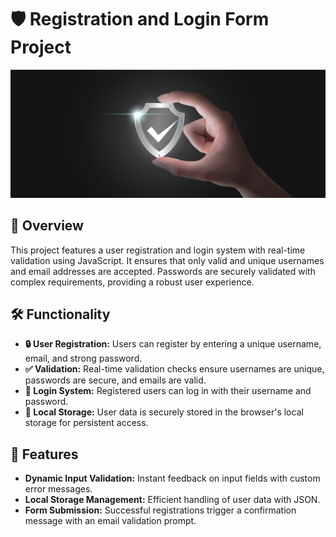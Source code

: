 # 🛡️ Registration and Login Form Project

<img src="./assets/security.jpg" >

## 🚀 Overview

This project features a user registration and login system with real-time validation using JavaScript. It ensures that only valid and unique usernames and email addresses are accepted. Passwords are securely validated with complex requirements, providing a robust user experience.

## 🛠️ Functionality

- **🔒 User Registration:** Users can register by entering a unique username, email, and strong password.
- **✅ Validation:** Real-time validation checks ensure usernames are unique, passwords are secure, and emails are valid.
- **🔐 Login System:** Registered users can log in with their username and password.
- **💾 Local Storage:** User data is securely stored in the browser's local storage for persistent access.

## 🌟 Features

- **Dynamic Input Validation:** Instant feedback on input fields with custom error messages.
- **Local Storage Management:** Efficient handling of user data with JSON.
- **Form Submission:** Successful registrations trigger a confirmation message with an email validation prompt.
